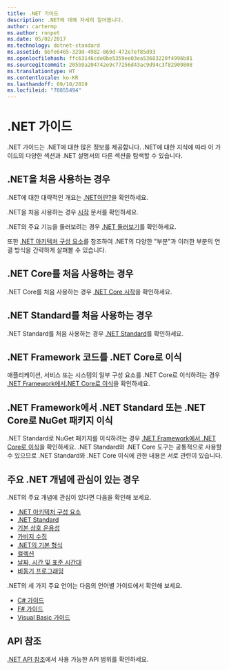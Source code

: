 ```yaml
---
title: .NET 가이드
description: .NET에 대해 자세히 알아봅니다.
author: cartermp
ms.author: ronpet
ms.date: 05/02/2017
ms.technology: dotnet-standard
ms.assetid: bbfe6465-329d-4982-869d-472e7ef85d93
ms.openlocfilehash: ffc63146cde0be5359ee03ea53683220f4996b81
ms.sourcegitcommit: 205b9a204742e9c77256d43ac9d94c3f82909808
ms.translationtype: HT
ms.contentlocale: ko-KR
ms.lasthandoff: 09/10/2019
ms.locfileid: "70855494"
---
```

# <a name="net-guide"></a>.NET 가이드

.NET 가이드는 .NET에 대한 많은 정보를 제공합니다.  .NET에 대한 지식에 따라 이 가이드의 다양한 섹션과 .NET 설명서의 다른 섹션을 탐색할 수 있습니다.

## <a name="new-to-net"></a>.NET을 처음 사용하는 경우

.NET에 대한 대략적인 개요는 [.NET이란?](https://dotnet.microsoft.com/learn/dotnet/what-is-dotnet)을 확인하세요.

.NET을 처음 사용하는 경우 [시작](get-started.md) 문서를 확인하세요.

.NET의 주요 기능을 둘러보려는 경우 [.NET 둘러보기](tour.md)를 확인하세요.

또한 [.NET 아키텍처 구성 요소](components.md)를 참조하여 .NET의 다양한 "부분"과 이러한 부분의 연결 방식을 간략하게 살펴볼 수 있습니다.

## <a name="new-to-net-core"></a>.NET Core를 처음 사용하는 경우

.NET Core를 처음 사용하는 경우 [.NET Core 시작](../core/get-started.md)을 확인하세요.

## <a name="new-to-net-standard"></a>.NET Standard를 처음 사용하는 경우

.NET Standard를 처음 사용하는 경우 [.NET Standard](net-standard.md)를 확인하세요.

## <a name="porting-net-framework-code-to-net-core"></a>.NET Framework 코드를 .NET Core로 이식

애플리케이션, 서비스 또는 시스템의 일부 구성 요소를 .NET Core로 이식하려는 경우 [.NET Framework에서.NET Core로 이식](../core/porting/index.md)을 확인하세요.

## <a name="porting-a-nuget-package-from-net-framework-to-net-standard-or-net-core"></a>.NET Framework에서 .NET Standard 또는 .NET Core로 NuGet 패키지 이식

.NET Standard로 NuGet 패키지를 이식하려는 경우 [.NET Framework에서 .NET Core로 이식](../core/porting/index.md)을 확인하세요.  .NET Standard와 .NET Core 도구는 공통적으로 사용할 수 있으므로 .NET Standard와 .NET Core 이식에 관한 내용은 서로 관련이 있습니다.

## <a name="interested-in-major-net-concepts"></a>주요 .NET 개념에 관심이 있는 경우

.NET의 주요 개념에 관심이 있다면 다음을 확인해 보세요.

* [.NET 아키텍처 구성 요소](components.md)
* [.NET Standard](net-standard.md)
* [기본 상호 운용성](native-interop/index.md)
* [가비지 수집](garbagecollection/index.md)
* [.NET의 기본 형식](base-types/index.md)
* [컬렉션](collections/index.md)
* [날짜, 시간 및 표준 시간대](datetime/index.md)
* [비동기 프로그래밍](async.md)

.NET의 세 가지 주요 언어는 다음의 언어별 가이드에서 확인해 보세요.

* [C# 가이드](../csharp/index.md)
* [F# 가이드](../fsharp/index.md)
* [Visual Basic 가이드](../visual-basic/index.md)

## <a name="api-reference"></a>API 참조

[.NET API 참조](../../api/index.md)에서 사용 가능한 API 범위를 확인하세요.
